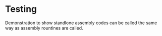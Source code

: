 # Testing 
Demonstration to show standlone assembly codes can be called the same way as assembly rountines are called.
